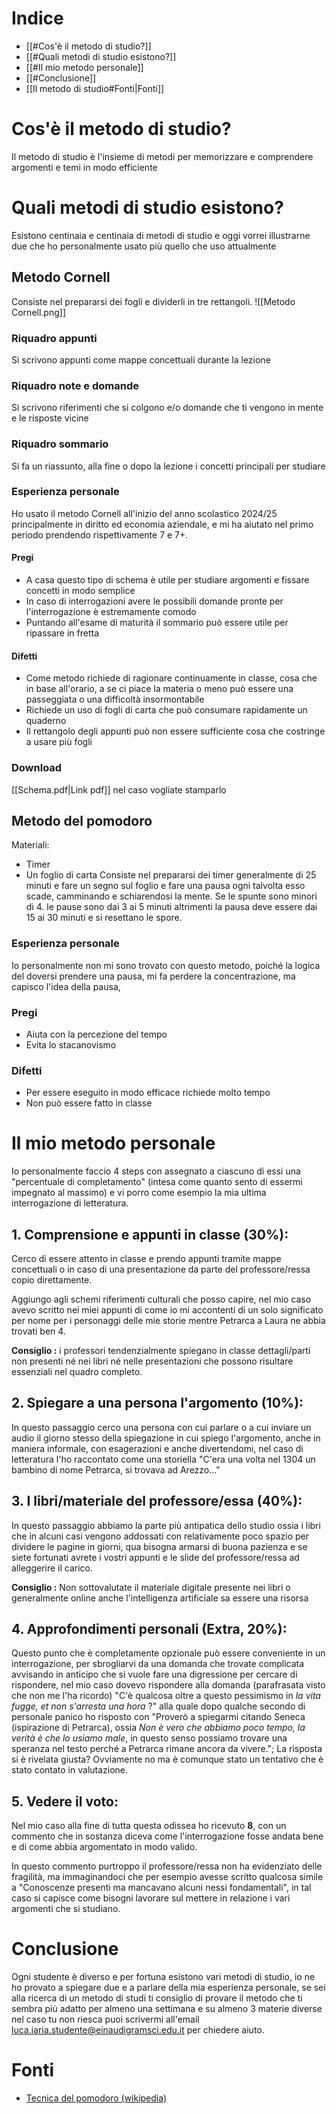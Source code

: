 # Indice
- [[#Cos'è il metodo di studio?]]
- [[#Quali metodi di studio esistono?]]
- [[#Il mio metodo personale]]
- [[#Conclusione]]
- [[Il metodo di studio#Fonti|Fonti]]
# Cos'è il metodo di studio?
Il metodo di studio è l'insieme di metodi per memorizzare e comprendere argomenti e temi in modo efficiente
# Quali metodi di studio esistono?
Esistono centinaia e centinaia di metodi di studio e oggi vorrei illustrarne due che ho personalmente usato più quello che uso attualmente
## Metodo Cornell
Consiste nel prepararsi dei fogli e dividerli in tre rettangoli.
![[Metodo Cornell.png]]
### Riquadro appunti
Si scrivono appunti come mappe concettuali durante la lezione
### Riquadro note e domande
Si scrivono riferimenti che si colgono e/o domande che ti vengono in mente e le risposte vicine
### Riquadro sommario
Si fa un riassunto, alla fine o dopo la lezione i concetti principali per studiare
### Esperienza personale
Ho usato il metodo Cornell all'inizio del anno scolastico 2024/25 principalmente in diritto ed economia aziendale, e mi ha aiutato nel primo periodo prendendo rispettivamente 7 e 7+.
#### Pregi 
- A casa questo tipo di schema è utile per studiare argomenti e fissare concetti in modo semplice 
- In caso di interrogazioni avere le possibili domande pronte per l'interrogazione è estremamente comodo
- Puntando all'esame di maturità il sommario può essere utile per ripassare in fretta
#### Difetti
- Come metodo richiede di ragionare continuamente in classe, cosa che in base all'orario, a se ci piace la materia o meno può essere una passeggiata o una difficoltà insormontabile
- Richiede un uso di fogli di carta che può consumare rapidamente un quaderno
- Il rettangolo degli appunti può non essere sufficiente cosa che costringe a usare più fogli
### Download
[[Schema.pdf|Link pdf]] nel caso vogliate stamparlo
## Metodo del pomodoro
Materiali:
- Timer
- Un foglio di carta
Consiste nel prepararsi dei timer generalmente di 25 minuti e fare un segno sul foglio e fare una pausa ogni talvolta esso scade, camminando e schiarendosi la mente.
Se le spunte sono minori di 4. le pause sono dai 3 ai 5 minuti altrimenti la pausa deve essere dai 15 ai 30 minuti e si resettano le spore.
### Esperienza personale
Io personalmente non mi sono trovato con questo metodo, poiché la logica del doversi prendere una pausa, mi fa perdere la concentrazione, ma capisco l'idea della pausa,
### Pregi 
- Aiuta con la percezione del tempo
- Evita lo stacanovismo
### Difetti
- Per essere eseguito in modo efficace richiede molto tempo
- Non può essere fatto in classe
# Il mio metodo personale
Io personalmente faccio 4 steps con assegnato a ciascuno di essi una "percentuale di completamento" (intesa come quanto sento di essermi impegnato al massimo) e vi porro come esempio la mia ultima interrogazione di letteratura.
## 1. Comprensione e appunti in classe (30%):
Cerco di essere attento in classe e prendo appunti tramite mappe concettuali o in caso di una presentazione da parte del professore/ressa copio direttamente.

Aggiungo agli schemi riferimenti culturali che posso capire, nel mio caso avevo scritto nei miei appunti di come io mi accontenti di un solo significato per nome per i personaggi delle mie storie mentre Petrarca a Laura ne abbia trovati ben 4.

**Consiglio :** i professori tendenzialmente spiegano in classe dettagli/parti non presenti né nei libri né nelle presentazioni che possono risultare essenziali nel quadro completo.
## 2. Spiegare a una persona l'argomento (10%):
In questo passaggio cerco una persona con cui parlare o a cui inviare un audio il giorno stesso della spiegazione in cui spiego l'argomento, anche in maniera informale, con esagerazioni e anche divertendomi, nel caso di letteratura l'ho raccontato come una storiella "C'era una volta nel 1304 un bambino di nome Petrarca, si trovava ad Arezzo..."
## 3. I libri/materiale del professore/essa (40%):
In questo passaggio abbiamo la parte più antipatica dello studio ossia i libri che in alcuni casi vengono addossati con relativamente poco spazio per dividere le pagine in giorni, qua bisogna armarsi di buona pazienza e se siete fortunati avrete i vostri appunti e le slide del professore/ressa ad alleggerire il carico.

**Consiglio :** Non sottovalutate il materiale digitale presente nei libri o generalmente online anche l'intelligenza artificiale sa essere una risorsa
## 4. Approfondimenti personali (Extra, 20%):
Questo punto che è completamente opzionale può essere conveniente in un interrogazione, per sbrogliarvi da una domanda che trovate complicata avvisando in anticipo che si vuole fare una digressione per cercare di rispondere, nel mio caso dovevo rispondere alla domanda (parafrasata visto che non me l'ha ricordo) "C'è qualcosa oltre a questo pessimismo in *la vita fugge, et non s'arresta una hora* ?" alla quale dopo qualche secondo di personale panico ho risposto con "Proverò a spiegarmi citando Seneca (ispirazione di Petrarca), ossia *Non è vero che abbiamo poco tempo, la verità è che lo usiamo male*, in questo senso possiamo trovare una speranza nel testo perché a Petrarca rimane ancora da vivere."; La risposta si è rivelata giusta? Ovviamente no ma è comunque stato un tentativo che è stato contato in valutazione.

## 5. Vedere il voto:
Nel mio caso alla fine di tutta questa odissea ho ricevuto **8**, con un commento che in sostanza diceva come l'interrogazione fosse andata bene e di come abbia argomentato in modo valido.

In questo commento purtroppo il professore/ressa non ha evidenziato delle fragilità, ma immaginandoci che per esempio avesse scritto qualcosa simile a "Conoscenze presenti ma mancavano alcuni nessi fondamentali", in tal caso si capisce come bisogni lavorare sul mettere in relazione i vari argomenti che si studiano.

# Conclusione
Ogni studente è diverso e per fortuna esistono vari metodi di studio, io ne ho provato a spiegare due e a parlare della mia esperienza personale, se sei alla ricerca di un metodo di studi ti consiglio di provare il metodo che ti sembra più adatto per almeno una settimana e su almeno 3 materie diverse nel caso tu non riesca puoi scrivermi all'email luca.iaria.studente@einaudigramsci.edu.it per chiedere aiuto.
# Fonti
- [Tecnica del pomodoro (wikipedia)](https://it.wikipedia.org/wiki/Tecnica_del_pomodoro)